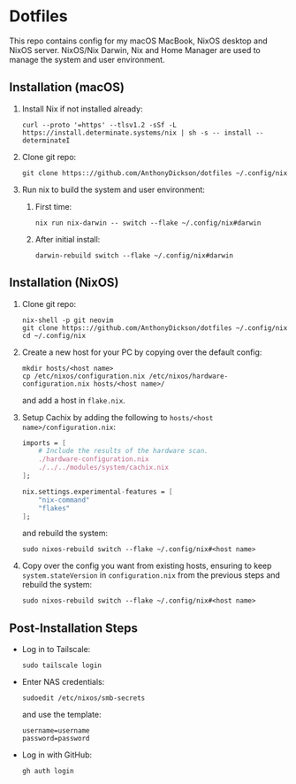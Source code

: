 # Dotfiles

This repo contains config for my macOS MacBook, NixOS desktop and NixOS server.
NixOS/Nix Darwin, Nix and Home Manager are used to manage the system and user environment.

## Installation (macOS)

1. Install Nix if not installed already:

    ```shell
    curl --proto '=https' --tlsv1.2 -sSf -L https://install.determinate.systems/nix | sh -s -- install --determinateI
    ```

1. Clone git repo:

    ```shell
    git clone https:://github.com/AnthonyDickson/dotfiles ~/.config/nix
    ```

1. Run nix to build the system and user environment:

    1. First time:

       ```shell
       nix run nix-darwin -- switch --flake ~/.config/nix#darwin
       ```

    2. After initial install:

       ```shell
       darwin-rebuild switch --flake ~/.config/nix#darwin
       ```

## Installation (NixOS)

1. Clone git repo:

    ```shell
    nix-shell -p git neovim
    git clone https:://github.com/AnthonyDickson/dotfiles ~/.config/nix
    cd ~/.config/nix
    ```
1. Create a new host for your PC by copying over the default config:

    ```shell
    mkdir hosts/<host name>
    cp /etc/nixos/configuration.nix /etc/nixos/hardware-configuration.nix hosts/<host name>/
    ```
    and add a host in `flake.nix`.

1. Setup Cachix by adding the following to `hosts/<host name>/configuration.nix`:

    ```nix
    imports = [
        # Include the results of the hardware scan.
        ./hardware-configuration.nix
        ./../../modules/system/cachix.nix
    ];

    nix.settings.experimental-features = [
        "nix-command"
        "flakes"
    ];
    ```
    and rebuild the system:

    ```shell
    sudo nixos-rebuild switch --flake ~/.config/nix#<host name>
    ```

1. Copy over the config you want from existing hosts, ensuring to keep
    `system.stateVersion` in `configuration.nix` from the previous steps and
    rebuild the system:

    ```shell
    sudo nixos-rebuild switch --flake ~/.config/nix#<host name>
    ```

## Post-Installation Steps

- Log in to Tailscale:

    ```shell
    sudo tailscale login
    ```

- Enter NAS credentials:

    ```shell
    sudoedit /etc/nixos/smb-secrets
    ```
    
    and use the template:

    ```text
    username=username
    password=password
    ```

- Log in with GitHub:

    ```shell
    gh auth login
    ```
